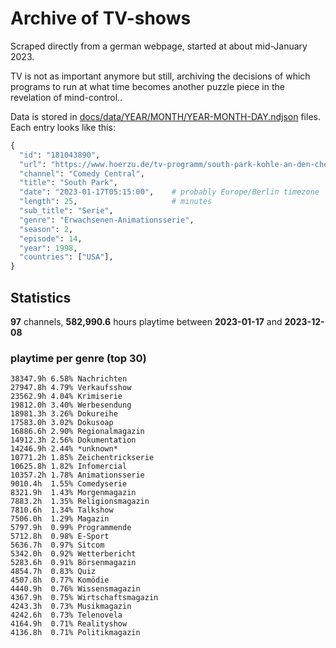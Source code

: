 # Archive of TV-shows

Scraped directly from a german webpage, started at about mid-January 2023.

TV is not as important anymore but still, archiving the decisions of which programs to run at what time
becomes another puzzle piece in the revelation of mind-control.. 

Data is stored in [docs/data/YEAR/MONTH/YEAR-MONTH-DAY.ndjson](docs/data/) files. 
Each entry looks like this:

```python
{
  "id": "181043890", 
  "url": "https://www.hoerzu.de/tv-programm/south-park-kohle-an-den-chefkoch/bid_181043890/", 
  "channel": "Comedy Central", 
  "title": "South Park", 
  "date": "2023-01-17T05:15:00",    # probably Europe/Berlin timezone 
  "length": 25,                     # minutes 
  "sub_title": "Serie", 
  "genre": "Erwachsenen-Animationsserie", 
  "season": 2, 
  "episode": 14, 
  "year": 1998, 
  "countries": ["USA"],
}
```

## Statistics

**97** channels, **582,990.6** hours playtime between **2023-01-17** and **2023-12-08**


### playtime per genre (top 30)

    38347.9h 6.58% Nachrichten
    27947.8h 4.79% Verkaufsshow
    23562.9h 4.04% Krimiserie
    19812.0h 3.40% Werbesendung
    18981.3h 3.26% Dokureihe
    17583.0h 3.02% Dokusoap
    16886.6h 2.90% Regionalmagazin
    14912.3h 2.56% Dokumentation
    14246.9h 2.44% *unknown*
    10771.2h 1.85% Zeichentrickserie
    10625.8h 1.82% Infomercial
    10357.2h 1.78% Animationsserie
    9010.4h  1.55% Comedyserie
    8321.9h  1.43% Morgenmagazin
    7883.2h  1.35% Religionsmagazin
    7810.6h  1.34% Talkshow
    7506.0h  1.29% Magazin
    5797.9h  0.99% Programmende
    5712.8h  0.98% E-Sport
    5636.7h  0.97% Sitcom
    5342.0h  0.92% Wetterbericht
    5283.6h  0.91% Börsenmagazin
    4854.7h  0.83% Quiz
    4507.8h  0.77% Komödie
    4440.9h  0.76% Wissensmagazin
    4367.9h  0.75% Wirtschaftsmagazin
    4243.3h  0.73% Musikmagazin
    4242.6h  0.73% Telenovela
    4164.9h  0.71% Realityshow
    4136.8h  0.71% Politikmagazin
